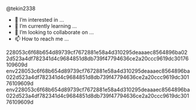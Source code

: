 @tekin2338
- 👀 I’m interested in ...
- 🌱 I’m currently learning ...
- 💞️ I’m looking to collaborate on ...
- 📫 How to reach me ...

<!---
tekin2338/tekin2338 is a ✨ special ✨ repository because its `README.md` (this file) appears on your GitHub profile.
You can click the Preview link to take a look at your changes.
--->
228053c6f68b654d89739cf7672881e58a4d310295deaaaec8564896ba022d523a4df782341d4c9684851d8db739f47794636ce2a20ccc9619dc30176109609d   
env228053c6f68b654d89739cf7672881e58a4d310295deaaaec8564896ba022d523a4df782341d4c9684851d8db739f47794636ce2a20ccc9619dc30176109609d
env228053c6f68b654d89739cf7672881e58a4d310295deaaaec8564896ba022d523a4df782341d4c9684851d8db739f47794636ce2a20ccc9619dc30176109609d
